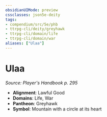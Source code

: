 ```yaml
---
obsidianUIMode: preview
cssclasses: json5e-deity
tags:
- compendium/src/5e/phb
- ttrpg-cli/deity/greyhawk
- ttrpg-cli/domain/life
- ttrpg-cli/domain/war
aliases: ["Ulaa"]
---
```

# Ulaa
*Source: Player's Handbook p. 295* 

- **Alignment**: Lawful Good
- **Domains**: Life, War
- **Pantheon**: Greyhawk
- **Symbol**: Mountain with a circle at its heart
